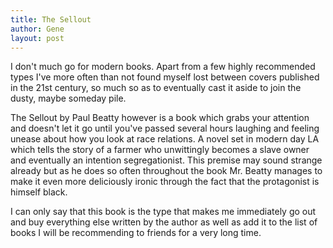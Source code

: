 ```yaml
---
title: The Sellout
author: Gene
layout: post
---
```


I don't much go for modern books. Apart from a few highly recommended types I've more often than not found myself lost between covers published in the 21st century, so much so as to eventually cast it aside to join the dusty, maybe someday pile.

The Sellout by Paul Beatty however is a book which grabs your attention and doesn't let it go until you've passed several hours laughing and feeling unease about how you look at race relations. A novel set in modern day LA which tells the story of a farmer who unwittingly becomes a slave owner and eventually an intention segregationist. This premise may sound strange already but as he does so often throughout the book Mr. Beatty manages to make it even more deliciously ironic through the fact that the protagonist is himself black.

I can only say that this book is the type that makes me immediately go out and buy everything else written by the author as well as add it to the list of books I will be recommending to friends for a very long time.
